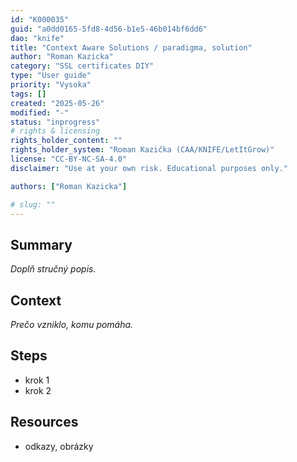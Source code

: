 ```yaml
---
id: "K000035"
guid: "a0dd0165-5fd8-4d56-b1e5-46b014bf6dd6"
dao: "knife"
title: "Context Aware Solutions / paradigma, solution"
author: "Roman Kazicka"
category: "SSL certificates DIY"
type: "User guide"
priority: "Vysoka"
tags: []
created: "2025-05-26"
modified: "-"
status: "inprogress"
# rights & licensing
rights_holder_content: ""
rights_holder_system: "Roman Kazička (CAA/KNIFE/LetItGrow)"
license: "CC-BY-NC-SA-4.0"
disclaimer: "Use at your own risk. Educational purposes only."

authors: ["Roman Kazicka"]

# slug: ""
---
```


## Summary
_Doplň stručný popis._

## Context
_Prečo vzniklo, komu pomáha._

## Steps
- krok 1
- krok 2

## Resources
- odkazy, obrázky
